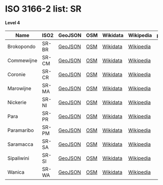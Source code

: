 # ISO 3166-2 list: SR


#### Level 4
Name | ISO2 | GeoJSON | OSM | Wikidata | Wikipedia | population 
--- | --- | --- | --- | --- | --- | --: 
Brokopondo | SR-BR | [GeoJSON](../../export/geojson/q7/iso2/SR/SR-BR.geojson) | [OSM](https://www.openstreetmap.org/relation/5740849) | [Wikidata](https://www.wikidata.org/wiki/Q847680) | [Wikipedia](http://en.wikipedia.org/wiki/en%3ABrokopondo%20District) | 8340
Commewijne | SR-CM | [GeoJSON](../../export/geojson/q7/iso2/SR/SR-CM.geojson) | [OSM](https://www.openstreetmap.org/relation/5740850) | [Wikidata](https://www.wikidata.org/wiki/Q952510) | [Wikipedia](http://en.wikipedia.org/wiki/en%3ACommewijne%20District) | 
Coronie | SR-CR | [GeoJSON](../../export/geojson/q7/iso2/SR/SR-CR.geojson) | [OSM](https://www.openstreetmap.org/relation/5740851) | [Wikidata](https://www.wikidata.org/wiki/Q1130141) | [Wikipedia](http://en.wikipedia.org/wiki/en%3ACoronie%20District) | 
Marowijne | SR-MA | [GeoJSON](../../export/geojson/q7/iso2/SR/SR-MA.geojson) | [OSM](https://www.openstreetmap.org/relation/5740852) | [Wikidata](https://www.wikidata.org/wiki/Q1140897) | [Wikipedia](http://en.wikipedia.org/wiki/en%3AMarowijne%20District) | 
Nickerie | SR-NI | [GeoJSON](../../export/geojson/q7/iso2/SR/SR-NI.geojson) | [OSM](https://www.openstreetmap.org/relation/5740853) | [Wikidata](https://www.wikidata.org/wiki/Q1147515) | [Wikipedia](http://en.wikipedia.org/wiki/en%3ANickerie%20District) | 
Para | SR-PR | [GeoJSON](../../export/geojson/q7/iso2/SR/SR-PR.geojson) | [OSM](https://www.openstreetmap.org/relation/5740854) | [Wikidata](https://www.wikidata.org/wiki/Q1140891) | [Wikipedia](http://en.wikipedia.org/wiki/en%3APara%20District) | 
Paramaribo | SR-PM | [GeoJSON](../../export/geojson/q7/iso2/SR/SR-PM.geojson) | [OSM](https://www.openstreetmap.org/relation/5740855) | [Wikidata](https://www.wikidata.org/wiki/Q1130134) | [Wikipedia](http://en.wikipedia.org/wiki/en%3AParamaribo%20District) | 242946
Saramacca | SR-SA | [GeoJSON](../../export/geojson/q7/iso2/SR/SR-SA.geojson) | [OSM](https://www.openstreetmap.org/relation/5740856) | [Wikidata](https://www.wikidata.org/wiki/Q1351157) | [Wikipedia](http://en.wikipedia.org/wiki/en%3ASaramacca%20District) | 
Sipaliwini | SR-SI | [GeoJSON](../../export/geojson/q7/iso2/SR/SR-SI.geojson) | [OSM](https://www.openstreetmap.org/relation/5740857) | [Wikidata](https://www.wikidata.org/wiki/Q1130138) | [Wikipedia](http://en.wikipedia.org/wiki/en%3ASipaliwini%20District) | 
Wanica | SR-WA | [GeoJSON](../../export/geojson/q7/iso2/SR/SR-WA.geojson) | [OSM](https://www.openstreetmap.org/relation/5740858) | [Wikidata](https://www.wikidata.org/wiki/Q1147524) | [Wikipedia](http://en.wikipedia.org/wiki/en%3AWanica%20District) | 
